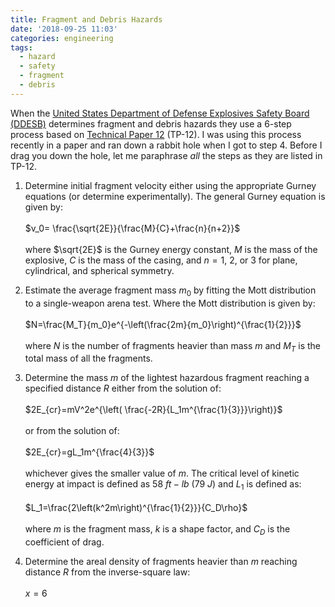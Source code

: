 ```yaml
---
title: Fragment and Debris Hazards
date: '2018-09-25 11:03'
categories: engineering
tags:
  - hazard
  - safety
  - fragment
  - debris
---
```


When the [United States Department of Defense Explosives Safety Board (DDESB)][9615d5d6] determines fragment and debris hazards they use a 6-step process based on [Technical Paper 12][1096b4d4] (TP-12).  I was using this process recently in a paper and ran down a rabbit hole when I got to step 4.  Before I drag you down the hole, let me paraphrase *all* the steps as they are listed in TP-12.

1.  Determine initial fragment velocity either using the appropriate Gurney equations (or determine experimentally). The general Gurney equation is given by:   <br/><br/>
 $v_0= \frac{\sqrt{2E}}{\frac{M}{C}+\frac{n}{n+2}}$  <br/><br/>
 where $\sqrt{2E}$ is the Gurney energy constant, $M$ is the mass of the explosive, $C$ is the mass of the casing, and $n=1,\: 2,$ or $3$ for plane, cylindrical, and spherical symmetry.

2.  Estimate the average fragment mass $m_0$ by fitting the Mott distribution to a single-weapon arena test.  Where the Mott distribution is given by:<br/><br/>
$N=\frac{M_T}{m_0}e^{-\left(\frac{2m}{m_0}\right)^{\frac{1}{2}}}$<br/><br/>
where $N$ is the number of fragments heavier than mass $m$ and $M_T$ is the total mass of all the fragments.

3.  Determine the mass $m$ of the lightest hazardous fragment reaching a specified distance $R$ either from the solution of:<br/><br/>
$2E_{cr}=mV^2e^{\left( \frac{-2R}{L_1m^{\frac{1}{3}}}\right)}$ <br/><br/>or from the solution of:<br/><br/>
$2E_{cr}=gL_1m^{\frac{4}{3}}$<br/><br/>
whichever gives the smaller value of $m$.  The critical level of kinetic energy at impact is defined as $58\:ft-lb\: \left( 79\:J \right)$ and $L_1$ is defined as:<br/><br/>
$L_1=\frac{2\left(k^2m\right)^{\frac{1}{2}}}{C_D\rho}$<br/><br/>
where $m$ is the fragment mass, $k$ is a shape factor, and $C_D$ is the coefficient of drag.

4.  Determine the areal density of fragments heavier than $m$ reaching distance $R$ from the inverse-square law:<br/><br/>
$x=6$

  [1096b4d4]: http://www.esd.whs.mil/Portals/54/Documents/FOID/Reading%20Room/Other/10-F-0806_Fragment_and_Debris_Hazards.pdf "Fragment and Debris Hazards"
  [9615d5d6]: https://www.denix.osd.mil/ddes/home/ "DDESB"

